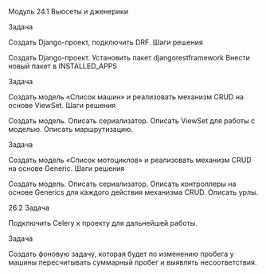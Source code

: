 Модуль 24.1 Вьюсеты и дженерики

Задача

Создать Django-проект, подключить DRF. Шаги решения

Создать Django-проект.
Установить пакет djangorestframework
Внести новый пакет в INSTALLED_APPS

Задача

Создать модель «Список машин» и реализовать механизм CRUD на основе ViewSet. Шаги решения

Создать модель.
Описать сериализатор.
Описать ViewSet для работы с моделью.
Описать маршрутизацию.

Задача

Создать модель «Список мотоциклов» и реализовать механизм CRUD на основе Generic. Шаги решения

Создать модель.
Описать сериализатор.
Описать контроллеры на основе Generics для каждого действия механизма CRUD.
Описать урлы.


26.2
Задача

Подключить Celery к проекту для дальнейшей работы.

Задача

Создать фоновую задачу, которая будет по изменению пробега у машины пересчитывать суммарный пробег и выявлять несоответствия.
